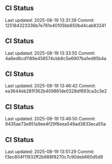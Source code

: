 
## CI Status
Last updated: 2025-08-19 13:31:39
Commit: 125184323336b7e761e40105bb650bd4cab83241

## CI Status
Last updated: 2025-08-19 13:33:55
Commit: 4a6ed6cd1189e458574cbb6c5e6907ba1ed95b4a

## CI Status
Last updated: 2025-08-19 13:46:42
Commit: ea3644eb281f362b409861de0328df893ca3c3e2

## CI Status
Last updated: 2025-08-19 13:48:50
Commit: 9435ae73e851a9ee4f29f6eea549ad3833eca55a

## CI Status
Last updated: 2025-08-19 13:51:29
Commit: f3ec804f11932ff2b888f8270c7c90deb660d5d9
